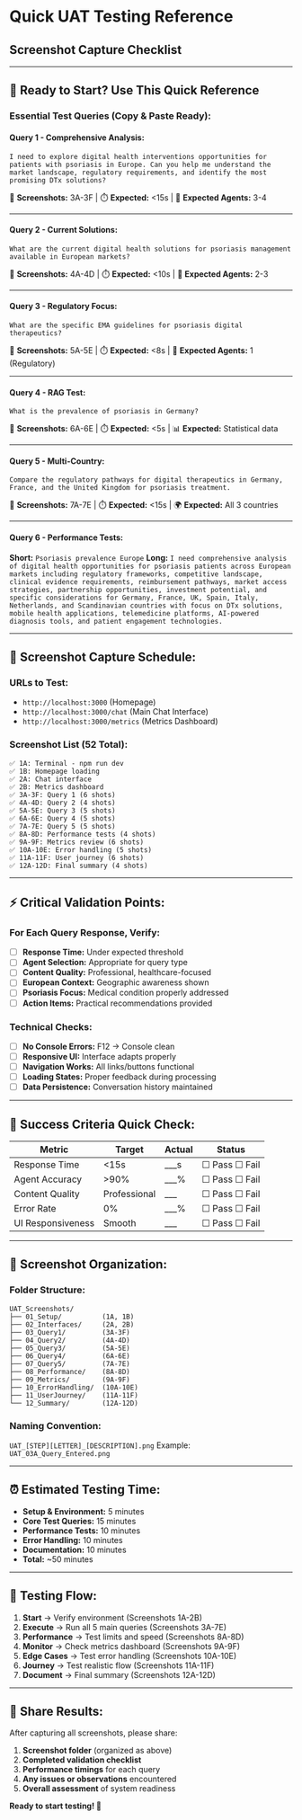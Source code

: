 # Quick UAT Testing Reference
## Screenshot Capture Checklist

---

## 🚀 **Ready to Start? Use This Quick Reference**

### **Essential Test Queries (Copy & Paste Ready):**

#### **Query 1 - Comprehensive Analysis:**
```
I need to explore digital health interventions opportunities for patients with psoriasis in Europe. Can you help me understand the market landscape, regulatory requirements, and identify the most promising DTx solutions?
```
📸 **Screenshots:** 3A-3F | ⏱️ **Expected:** <15s | 👥 **Expected Agents:** 3-4

---

#### **Query 2 - Current Solutions:**
```
What are the current digital health solutions for psoriasis management available in European markets?
```
📸 **Screenshots:** 4A-4D | ⏱️ **Expected:** <10s | 👥 **Expected Agents:** 2-3

---

#### **Query 3 - Regulatory Focus:**
```
What are the specific EMA guidelines for psoriasis digital therapeutics?
```
📸 **Screenshots:** 5A-5E | ⏱️ **Expected:** <8s | 👥 **Expected Agents:** 1 (Regulatory)

---

#### **Query 4 - RAG Test:**
```
What is the prevalence of psoriasis in Germany?
```
📸 **Screenshots:** 6A-6E | ⏱️ **Expected:** <5s | 📊 **Expected:** Statistical data

---

#### **Query 5 - Multi-Country:**
```
Compare the regulatory pathways for digital therapeutics in Germany, France, and the United Kingdom for psoriasis treatment.
```
📸 **Screenshots:** 7A-7E | ⏱️ **Expected:** <15s | 🌍 **Expected:** All 3 countries

---

#### **Query 6 - Performance Tests:**
**Short:** `Psoriasis prevalence Europe`
**Long:** `I need comprehensive analysis of digital health opportunities for psoriasis patients across European markets including regulatory frameworks, competitive landscape, clinical evidence requirements, reimbursement pathways, market access strategies, partnership opportunities, investment potential, and specific considerations for Germany, France, UK, Spain, Italy, Netherlands, and Scandinavian countries with focus on DTx solutions, mobile health applications, telemedicine platforms, AI-powered diagnosis tools, and patient engagement technologies.`

---

## 📸 **Screenshot Capture Schedule:**

### **URLs to Test:**
- `http://localhost:3000` (Homepage)
- `http://localhost:3000/chat` (Main Chat Interface)
- `http://localhost:3000/metrics` (Metrics Dashboard)

### **Screenshot List (52 Total):**
```
✅ 1A: Terminal - npm run dev
✅ 1B: Homepage loading
✅ 2A: Chat interface
✅ 2B: Metrics dashboard
✅ 3A-3F: Query 1 (6 shots)
✅ 4A-4D: Query 2 (4 shots)
✅ 5A-5E: Query 3 (5 shots)
✅ 6A-6E: Query 4 (5 shots)
✅ 7A-7E: Query 5 (5 shots)
✅ 8A-8D: Performance tests (4 shots)
✅ 9A-9F: Metrics review (6 shots)
✅ 10A-10E: Error handling (5 shots)
✅ 11A-11F: User journey (6 shots)
✅ 12A-12D: Final summary (4 shots)
```

---

## ⚡ **Critical Validation Points:**

### **For Each Query Response, Verify:**
- [ ] **Response Time:** Under expected threshold
- [ ] **Agent Selection:** Appropriate for query type
- [ ] **Content Quality:** Professional, healthcare-focused
- [ ] **European Context:** Geographic awareness shown
- [ ] **Psoriasis Focus:** Medical condition properly addressed
- [ ] **Action Items:** Practical recommendations provided

### **Technical Checks:**
- [ ] **No Console Errors:** F12 → Console clean
- [ ] **Responsive UI:** Interface adapts properly
- [ ] **Navigation Works:** All links/buttons functional
- [ ] **Loading States:** Proper feedback during processing
- [ ] **Data Persistence:** Conversation history maintained

---

## 🎯 **Success Criteria Quick Check:**

| Metric | Target | Actual | Status |
|--------|--------|---------|---------|
| Response Time | <15s | ___s | ☐ Pass ☐ Fail |
| Agent Accuracy | >90% | ___% | ☐ Pass ☐ Fail |
| Content Quality | Professional | ___ | ☐ Pass ☐ Fail |
| Error Rate | 0% | ___% | ☐ Pass ☐ Fail |
| UI Responsiveness | Smooth | ___ | ☐ Pass ☐ Fail |

---

## 📱 **Screenshot Organization:**

### **Folder Structure:**
```
UAT_Screenshots/
├── 01_Setup/          (1A, 1B)
├── 02_Interfaces/     (2A, 2B)
├── 03_Query1/         (3A-3F)
├── 04_Query2/         (4A-4D)
├── 05_Query3/         (5A-5E)
├── 06_Query4/         (6A-6E)
├── 07_Query5/         (7A-7E)
├── 08_Performance/    (8A-8D)
├── 09_Metrics/        (9A-9F)
├── 10_ErrorHandling/  (10A-10E)
├── 11_UserJourney/    (11A-11F)
└── 12_Summary/        (12A-12D)
```

### **Naming Convention:**
`UAT_[STEP][LETTER]_[DESCRIPTION].png`
Example: `UAT_03A_Query_Entered.png`

---

## ⏰ **Estimated Testing Time:**
- **Setup & Environment:** 5 minutes
- **Core Test Queries:** 15 minutes
- **Performance Tests:** 10 minutes
- **Error Handling:** 10 minutes
- **Documentation:** 10 minutes
- **Total:** ~50 minutes

---

## 🔄 **Testing Flow:**
1. **Start** → Verify environment (Screenshots 1A-2B)
2. **Execute** → Run all 5 main queries (Screenshots 3A-7E)
3. **Performance** → Test limits and speed (Screenshots 8A-8D)
4. **Monitor** → Check metrics dashboard (Screenshots 9A-9F)
5. **Edge Cases** → Test error handling (Screenshots 10A-10E)
6. **Journey** → Test realistic flow (Screenshots 11A-11F)
7. **Document** → Final summary (Screenshots 12A-12D)

---

## 📧 **Share Results:**
After capturing all screenshots, please share:
1. **Screenshot folder** (organized as above)
2. **Completed validation checklist**
3. **Performance timings** for each query
4. **Any issues or observations** encountered
5. **Overall assessment** of system readiness

**Ready to start testing! 🚀**